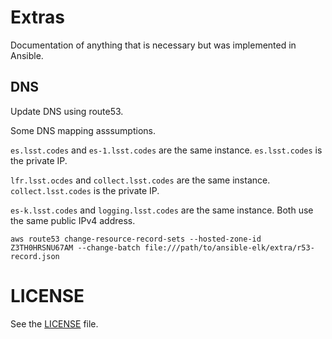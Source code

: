 Extras
======

Documentation of anything that is necessary but was implemented in Ansible.

DNS
---

Update DNS using route53.

Some DNS mapping asssumptions.

`es.lsst.codes` and `es-1.lsst.codes` are the same instance. `es.lsst.codes` is the private IP.

`lfr.lsst.ocdes` and `collect.lsst.codes` are the same instance. `collect.lsst.codes` is the private IP.

`es-k.lsst.codes` and `logging.lsst.codes` are the same instance. Both use the same public IPv4 address.

```
aws route53 change-resource-record-sets --hosted-zone-id Z3TH0HRSNU67AM --change-batch file:///path/to/ansible-elk/extra/r53-record.json
```

# LICENSE #

See the [LICENSE](../LICENSE) file.
